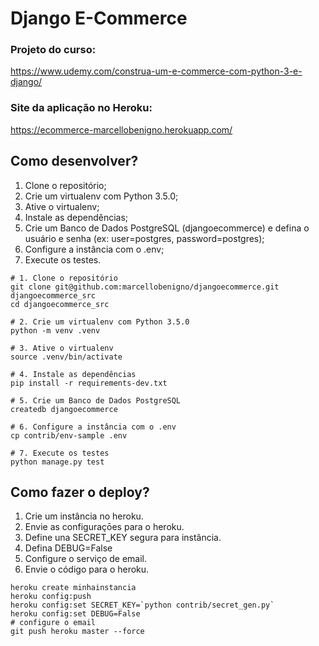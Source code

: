 # Django E-Commerce

### Projeto do curso:

https://www.udemy.com/construa-um-e-commerce-com-python-3-e-django/

### Site da aplicação no Heroku:

https://ecommerce-marcellobenigno.herokuapp.com/

## Como desenvolver?

1. Clone o repositório;
2. Crie um virtualenv com Python 3.5.0;
3. Ative o virtualenv;
4. Instale as dependências;
5. Crie um Banco de Dados PostgreSQL (djangoecommerce) e defina o usuário e senha (ex: user=postgres, password=postgres);
6. Configure a instância com o .env;
7. Execute os testes.

```console
# 1. Clone o repositório
git clone git@github.com:marcellobenigno/djangoecommerce.git djangoecommerce_src
cd djangoecommerce_src

# 2. Crie um virtualenv com Python 3.5.0
python -m venv .venv

# 3. Ative o virtualenv
source .venv/bin/activate

# 4. Instale as dependências
pip install -r requirements-dev.txt

# 5. Crie um Banco de Dados PostgreSQL
createdb djangoecommerce

# 6. Configure a instância com o .env
cp contrib/env-sample .env

# 7. Execute os testes
python manage.py test
```

## Como fazer o deploy?

1. Crie um instância no heroku.
2. Envie as configuraçōes para o heroku.
3. Define una SECRET_KEY segura para instância.
4. Defina DEBUG=False
5. Configure o serviço de email.
6. Envie o código para o heroku.

```console
heroku create minhainstancia
heroku config:push
heroku config:set SECRET_KEY=`python contrib/secret_gen.py`
heroku config:set DEBUG=False
# configure o email
git push heroku master --force